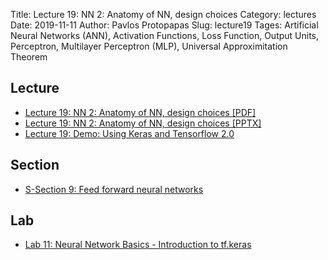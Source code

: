 Title: Lecture 19: NN 2: Anatomy of NN, design choices
Category: lectures
Date: 2019-11-11
Author: Pavlos Protopapas
Slug: lecture19
Tages: Artificial Neural Networks (ANN), Activation Functions, Loss Function, Output Units, Perceptron, Multilayer Perceptron (MLP), Universal Approximitation Theorem


## Lecture

- [Lecture 19: NN 2: Anatomy of NN, design choices [PDF]]({attach}presentation/Lecture19_NN_Design.pdf)
- [Lecture 19: NN 2: Anatomy of NN, design choices [PPTX]]({attach}presentation/Lecture19_NN_Design.pptx)
- [Lecture 19: Demo: Using Keras and Tensorflow 2.0]({notebook}notes/Lec19_demo.ipynb)

## Section

- [S-Section 9: Feed forward neural networks]({filename}../../sections/section9/notebook/cs109a_section_9.ipynb)


## Lab

- [Lab 11: Neural Network Basics - Introduction to tf.keras]({filename}../../labs/lab11/notes/lab11_MLP_solutions_part1.ipynb)